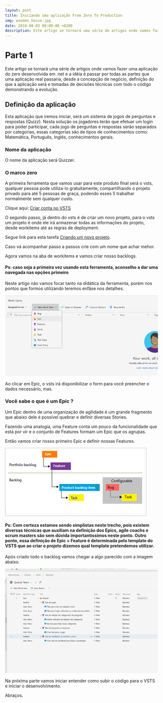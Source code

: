 ```yaml
---
layout: post
title: Iniciando uma aplicação From Zero To Production
img: wooden_house.jpg
date: 2018-08-03 00:00:00 +0200
description: Este artigo se tornará uma série de artigos onde vamos fazer uma aplicação do zero desenvolvida em .net e a idéia é passar por todas as partes que uma aplicação real passaria, desde a concepção de negócio, definição do que a aplicação será e tomadas de decisões técnicas com todo o código demonstrando a evolução.
---
```


# Parte 1

Este artigo se tornará uma série de artigos onde vamos fazer uma aplicação do zero desenvolvida em .net e a idéia é passar por todas as partes que uma aplicação real passaria, desde a concepção de negócio, definição do que a aplicação será e tomadas de decisões técnicas com todo o código demonstrando a evolução.

## Definição da aplicação

Esta aplicação que iremos iniciar, será um sistema de jogos de perguntas e respostas (Quizz). Nesta solução os jogadores terão que efetuar um login para poder participar, cada jogo de perguntas e respostas serão separados por categorias, essas categorias são de tipos de conhecimentos como:  Matemática, Português, Inglês, conhecimentos gerais.

### Nome da aplicação

O nome da aplicação será Quizzer.

### O marco zero

A primeira ferramenta que vamos usar para este produto final será o vsts, qualquer pessoa pode utiliza-lo gratuitamente, compartilhando o projeto privado para até 5 pessoas de graça, podendo esses 5 trabalhar normalmente sem qualquer custo.

Clique aqui: [Criar conta no VSTS](https://visualstudio.microsoft.com/team-services/)

O segundo passo, já dentro do vsts é de criar um novo projeto, para o vsts um projeto é onde ele irá armazenar todas as informações do projeto, desde workitems até as regras de deployment.

Segue link para esta tarefa [Criando um novo projeto](https://docs.microsoft.com/en-us/vsts/organizations/projects/create-project?view=vsts&tabs=new-nav).

Caso vá acompanhar passo a passos crie com um nome que achar mehor.

Agora vamos na aba de workitems e vamos criar nosso backlogs.

#### Ps: caso seja a primeira vez usando esta ferramenta, aconselho a dar uma navegada nas opções primeiro

Neste artigo não vamos focar tanto na didática da ferramenta, porém nos pontos que formos utilizando teremos enfâse nos detalhes.

![Criando um épico](../images/01/01.png)

Ao clicar em Epic, o vsts irá disponibilizar o form para você preencher o dados necessário, mas.

### Você sabe o que é um Epic ?

Um Epic dentro de uma organização de agilidade é um grande fragmento que abaixo dele é possível quebrar e definir diversas Stories.

Fazendo uma analogia, uma Feature conta um pouco da funcionalidade que está por vir e o conjunto de Features formam um Epic que os agrupas.

Então vamos criar nosso primeiro Epic e definir nossas Features.

![Àrvore de WorkItem](../images/01/02.png)
#### Ps: Com certeza estamos sendo simplistas neste trecho, pois existem diversas técnicas que auxiliam na definição dos Epics, agile coachs e scrum masters são sem dúvida importantissimos neste ponto. Outro ponto, essa definição de Epic > Feature é determinada pelo template do VSTS que ao criar o projeto dizemos qual template pretendemos utilizar.

Após criado todo o backlog vamos chegar a algo parecido com a imagem abaixo.

![Backlog criado](../images/01/03.png)

Na próxima parte vamos iniciar entender como subir o código para o VSTS e iniciar o desenvolvimento.

Abraços.